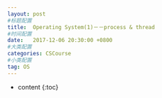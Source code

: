 ```yaml
---
layout: post
#标题配置
title:  Operating System(1)－－process & thread
#时间配置
date:   2017-12-06 20:30:00 +0800
#大类配置
categories: CSCourse
#小类配置
tag: OS
---
```


* content
{:toc}

